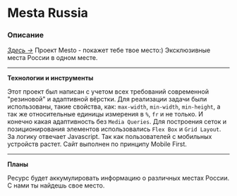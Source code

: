 # Mesta Russia

### Описание

[*Здесь &rarr;*](https://tsverkunov.github.io/russian-travel/ "Mesta") Проект Mesto - покажет тебе твое место:)
Эксклюзивные места России в одном месте.

***

**Технологии и инструменты**

Этот проект был написан с учетом всех требований современной "резиновой" и адаптивной вёрстки. Для реализации задачи
были использованы, такие свойства, как: ```max-width```, ```min-width```, ```min-height```, а так же относительные
единицы измерения в ```%```, ```fr``` и не только. И конечно какая адаптивность без ```Media Queries```. Для построения
сеток и позиционирования элементов использовались ```Flex Box``` и ```Grid Layout```. За логику отвечает Javascript. Так как пользователей с мобильных
устройств растет. Сайт выполнен по принципу Mobile First.

***

**Планы**

Ресурс будет аккумулировать информацию о различных местах России. С нами ты найдешь свое место.
